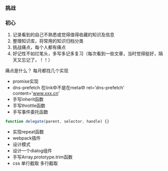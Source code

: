 ### 挑战
### 初心
1. 记录看到的自己不熟悉或觉得值得收藏的知识及信息
2. 整理知识库，将常用的知识归档分类
3. 挑战痛点，每个人都有痛点
4. 好记性不如烂笔头，多写多记多复习（每次看到一些文章，当时觉得挺好，隔天又忘记了，！！）

痛点是什么？
每月都找几个实现
- promise实现
- dns-prefetch 在link中不是在meta中 rel='dns-prefetch' content='www.xxx.cn'
- 手写inherit函数
- 手写throttle函数
- 手写事件委托函数
```js
function delegate(parent, selector, handle) {}
```
- 实现repeat函数
- webpack插件
- 设计模式
- 设计一个dialog组件
- 手写Array.prototype.trim函数
- css 单行截取 多行截取

